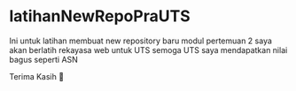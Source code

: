 # latihanNewRepoPraUTS
Ini untuk latihan membuat new repository baru modul pertemuan 2
saya akan berlatih rekayasa web untuk UTS
semoga UTS saya mendapatkan nilai bagus seperti ASN

Terima Kasih 🥰
